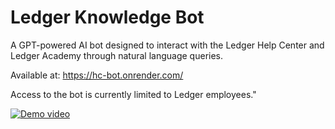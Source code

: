 # Ledger Knowledge Bot

A GPT-powered AI bot designed to interact with the Ledger Help Center and Ledger Academy through natural language queries.

Available at: https://hc-bot.onrender.com/

Access to the bot is currently limited to Ledger employees."

[![Demo video](https://img.youtube.com/vi/vflHvYIAjLo/0.jpg)](https://www.youtube.com/watch?v=vflHvYIAjLo)


